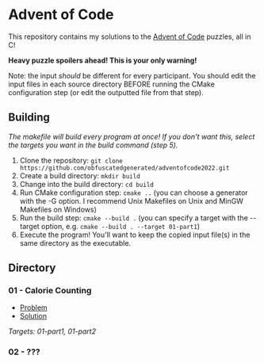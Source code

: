 # Advent of Code

This repository contains my solutions to the [Advent of Code](https://adventofcode.com/) puzzles, all in C!

**Heavy puzzle spoilers ahead! This is your only warning!**

Note: the input *should* be different for every participant. You should edit the input files in each source directory BEFORE running the CMake configuration step (or edit the outputted file from that step).

## Building

*The makefile will build every program at once! If you don't want this, select the targets you want in the build command (step 5).*

1. Clone the repository: `git clone https://github.com/obfuscatedgenerated/adventofcode2022.git`
2. Create a build directory: `mkdir build`
3. Change into the build directory: `cd build`
4. Run CMake configuration step: `cmake ..` (you can choose a generator with the -G option. I recommend Unix Makefiles on Unix and MinGW Makefiles on Windows)
5. Run the build step: `cmake --build .` (you can specify a target with the --target option, e.g. `cmake --build . --target 01-part1`)
6. Execute the program! You'll want to keep the copied input file(s) in the same directory as the executable.

## Directory

### 01 - Calorie Counting

* [Problem](https://adventofcode.com/2022/day/1)
* [Solution](src/01/)

*Targets: 01-part1, 01-part2*

### 02 - ???

